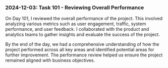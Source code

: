 ### 2024-12-03: Task 101 - Reviewing Overall Performance

On Day 101, I reviewed the overall performance of the project. This involved analyzing various metrics such as user engagement, traffic, system performance, and user feedback. I collaborated with the product and analytics teams to gather insights and evaluate the success of the project.

By the end of the day, we had a comprehensive understanding of how the project performed across all key areas and identified potential areas for further improvement. The performance review helped us ensure the project remained aligned with business objectives.